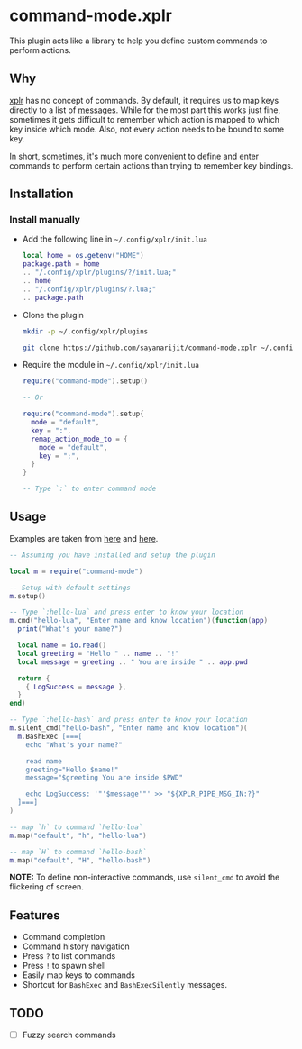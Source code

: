 # command-mode.xplr

This plugin acts like a library to help you define custom commands to perform
actions.

## Why

[xplr](https://github.com/sayanarijit/xplr) has no concept of commands. By default, it requires us to map keys directly to a list of [messages](https://arijitbasu.in/xplr/en/message.html).
While for the most part this works just fine, sometimes it gets difficult to remember which action is mapped to which key inside which mode. Also, not every action needs to be bound to some key.

In short, sometimes, it's much more convenient to define and enter commands to perform certain actions than trying to remember key bindings.

## Installation

### Install manually

- Add the following line in `~/.config/xplr/init.lua`

  ```lua
  local home = os.getenv("HOME")
  package.path = home
  .. "/.config/xplr/plugins/?/init.lua;"
  .. home
  .. "/.config/xplr/plugins/?.lua;"
  .. package.path
  ```

- Clone the plugin

  ```bash
  mkdir -p ~/.config/xplr/plugins

  git clone https://github.com/sayanarijit/command-mode.xplr ~/.config/xplr/plugins/command-mode
  ```

- Require the module in `~/.config/xplr/init.lua`

  ```lua
  require("command-mode").setup()

  -- Or

  require("command-mode").setup{
    mode = "default",
    key = ":",
    remap_action_mode_to = {
      mode = "default",
      key = ";",
    }
  }

  -- Type `:` to enter command mode
  ```

## Usage

Examples are taken from [here](https://xplr.dev/en/environment-variables-and-pipes#example-using-environment-variables-and-pipes) and [here](https://xplr.dev/en/lua-function-calls#example-using-lua-function-calls).

```lua
-- Assuming you have installed and setup the plugin

local m = require("command-mode")

-- Setup with default settings
m.setup()

-- Type `:hello-lua` and press enter to know your location
m.cmd("hello-lua", "Enter name and know location")(function(app)
  print("What's your name?")

  local name = io.read()
  local greeting = "Hello " .. name .. "!"
  local message = greeting .. " You are inside " .. app.pwd

  return {
    { LogSuccess = message },
  }
end)

-- Type `:hello-bash` and press enter to know your location
m.silent_cmd("hello-bash", "Enter name and know location")(
  m.BashExec [===[
    echo "What's your name?"

    read name
    greeting="Hello $name!"
    message="$greeting You are inside $PWD"

    echo LogSuccess: '"'$message'"' >> "${XPLR_PIPE_MSG_IN:?}"
  ]===]
)

-- map `h` to command `hello-lua`
m.map("default", "h", "hello-lua")

-- map `H` to command `hello-bash`
m.map("default", "H", "hello-bash")
```

**NOTE:** To define non-interactive commands, use `silent_cmd` to avoid the flickering of screen.

## Features

- Command completion
- Command history navigation
- Press `?` to list commands
- Press `!` to spawn shell
- Easily map keys to commands
- Shortcut for `BashExec` and `BashExecSilently` messages.

## TODO

- [ ] Fuzzy search commands
